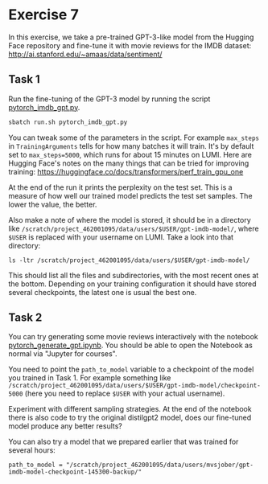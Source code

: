# Exercise 7

In this exercise, we take a pre-trained GPT-3-like model from the
Hugging Face repository and fine-tune it with movie reviews for the
IMDB dataset: http://ai.stanford.edu/~amaas/data/sentiment/

## Task 1

Run the fine-tuning of the GPT-3 model by running the script
[pytorch_imdb_gpt.py](pytorch_imdb_gpt.py).

   ```bash
   sbatch run.sh pytorch_imdb_gpt.py
   ```

You can tweak some of the parameters in the script. For example
`max_steps` in `TrainingArguments` tells for how many batches it will
train. It's by default set to `max_steps=5000`, which runs for about
15 minutes on LUMI. Here are Hugging Face's notes on the many things
that can be tried for improving training:
<https://huggingface.co/docs/transformers/perf_train_gpu_one>

At the end of the run it prints the perplexity on the test set. This
is a measure of how well our trained model predicts the test set
samples. The lower the value, the better.

Also make a note of where the model is stored, it should be in a
directory like
`/scratch/project_462001095/data/users/$USER/gpt-imdb-model/`, where
`$USER` is replaced with your username on LUMI. Take a look into that
directory:

```
ls -ltr /scratch/project_462001095/data/users/$USER/gpt-imdb-model/
```

This should list all the files and subdirectories, with the most
recent ones at the bottom. Depending on your training configuration it
should have stored several checkpoints, the latest one is usual the
best one.

## Task 2

You can try generating some movie reviews interactively with the
notebook [pytorch_generate_gpt.ipynb](pytorch_generate_gpt.ipynb). You
should be able to open the Notebook as normal via "Jupyter for
courses".

You need to point the `path_to_model` variable to a checkpoint of the
model you trained in Task 1. For example something like
`/scratch/project_462001095/data/users/$USER/gpt-imdb-model/checkpoint-5000`
(here you need to replace `$USER` with your actual username).

Experiment with different sampling strategies. At the end of the
notebook there is also code to try the original distilgpt2 model, does
our fine-tuned model produce any better results?

You can also try a model that we prepared earlier that was trained for
several hours:

```
path_to_model = "/scratch/project_462001095/data/users/mvsjober/gpt-imdb-model-checkpoint-145300-backup/"
```

